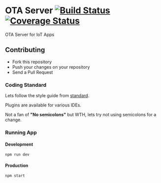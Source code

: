 # OTA Server [![Build Status](https://travis-ci.org/zoomHKG/ota-server.svg?branch=master)](https://travis-ci.org/zoomHKG/ota-server) [![Coverage Status](https://coveralls.io/repos/github/zoomHKG/ota-server/badge.svg?branch=master)](https://coveralls.io/github/zoomHKG/ota-server?branch=master)

OTA Server for IoT Apps

## Contributing

* Fork this repository
* Push your changes on your repository
* Send a Pull Request

### Coding Standard

Lets follow the style guide from [standard](https://github.com/standard/standard#standardjs-the-rules).

Plugins are available for various IDEs.

Not a fan of **"No semicolons"** but WTH, lets try not using semicolons for a change.

### Running App

#### Development

```shell
npm run dev
```

#### Production

```shell
npm start
```